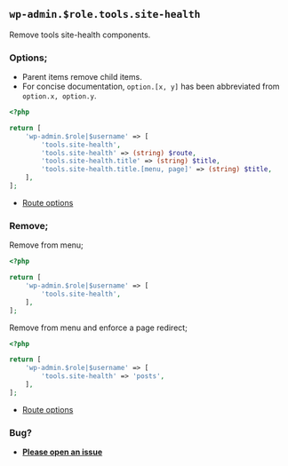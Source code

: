 ## `wp-admin.$role.tools.site-health`

Remove tools site-health components.

### Options;

- Parent items remove child items.
- For concise documentation, `option.[x, y]` has been abbreviated from `option.x, option.y`.

```php
<?php

return [
    'wp-admin.$role|$username' => [
        'tools.site-health',
        'tools.site-health' => (string) $route,
        'tools.site-health.title' => (string) $title,
        'tools.site-health.title.[menu, page]' => (string) $title,
    ],
];
```

- [Route options](../route-options.md)

### Remove;

Remove from menu;

```php
<?php

return [
    'wp-admin.$role|$username' => [
        'tools.site-health',
    ],
];
```

Remove from menu and enforce a page redirect;

```php
<?php

return [
    'wp-admin.$role|$username' => [
        'tools.site-health' => 'posts',
    ],
];
```

- [Route options](../route-options.md)

### Bug?

- **[Please open an issue](https://github.com/darrenjacoby/intervention/issues/new?title=[wp-admin.tools.site-health]&labels=bug&assignees=darrenjacoby)**

